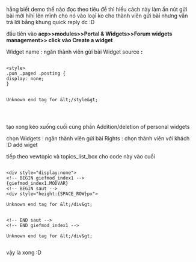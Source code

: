 hẳng biết demo thế nào đọc theo tiêu đề thì hiểu cách này làm ẩn nút gửi bài mới hihi
lên mình cho nó vào loại ko cho thành viên gửi bài nhưng vẫn trả lời bằng khung quick reply dc :D

đầu tiên vào
**acp>>modules>>Portal & Widgets>>Forum widgets management>>
click vào Create a widget**

Widget name : ngăn thành viên gửi bài
Widget source **:**

```

<style>
.pun .paged .posting {
display: none;
}


Unknown end tag for &lt;/style&gt;




```
tạo xong kéo xuống cuối cùng
phần Addition/deletion of personal widgets

chọn Widgets : ngăn thành viên gửi bài
Rights : chọn thành viên với khách :D
add wiget


tiếp theo
vewtopic và topics\_list\_box
cho code này vào cuối

```

<div style="display:none">
<!-- BEGIN giefmod_index1 -->
{giefmod_index1.MODVAR}
<!-- BEGIN saut -->
<div style="height:{SPACE_ROW}px">

Unknown end tag for &lt;/div&gt;


<!-- END saut -->
<!-- END giefmod_index1 --> 

Unknown end tag for &lt;/div&gt;


```

vậy là xong :D